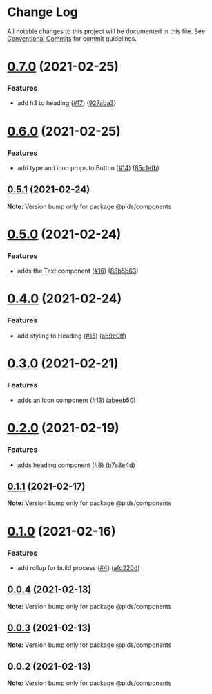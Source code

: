 # Change Log

All notable changes to this project will be documented in this file.
See [Conventional Commits](https://conventionalcommits.org) for commit guidelines.

# [0.7.0](https://github.com/eddysims/pids/compare/@pids/components@0.6.0...@pids/components@0.7.0) (2021-02-25)


### Features

* add h3 to heading ([#17](https://github.com/eddysims/pids/issues/17)) ([927aba3](https://github.com/eddysims/pids/commit/927aba3f6b5e56679e9095829b9c82bcdb1af1af))





# [0.6.0](https://github.com/eddysims/pids/compare/@pids/components@0.5.1...@pids/components@0.6.0) (2021-02-25)


### Features

* add type and icon props to Button ([#14](https://github.com/eddysims/pids/issues/14)) ([85c1efb](https://github.com/eddysims/pids/commit/85c1efbd5f43a65f108324ab7388afb1e8e3e678))





## [0.5.1](https://github.com/eddysims/pids/compare/@pids/components@0.5.0...@pids/components@0.5.1) (2021-02-24)

**Note:** Version bump only for package @pids/components





# [0.5.0](https://github.com/eddysims/pids/compare/@pids/components@0.4.0...@pids/components@0.5.0) (2021-02-24)


### Features

* adds the Text component ([#16](https://github.com/eddysims/pids/issues/16)) ([88b5b63](https://github.com/eddysims/pids/commit/88b5b63da8ad635613a57751bdb260ad5ef10baa))





# [0.4.0](https://github.com/eddysims/pids/compare/@pids/components@0.3.0...@pids/components@0.4.0) (2021-02-24)


### Features

* add styling to Heading ([#15](https://github.com/eddysims/pids/issues/15)) ([a69e0ff](https://github.com/eddysims/pids/commit/a69e0ff0cc41fed3c1d4a93e00222ea41c046e95))





# [0.3.0](https://github.com/eddysims/pids/compare/@pids/components@0.2.0...@pids/components@0.3.0) (2021-02-21)


### Features

* adds an Icon component ([#13](https://github.com/eddysims/pids/issues/13)) ([abeeb50](https://github.com/eddysims/pids/commit/abeeb50d049c3b17b3e791ec22bc5fa48575cb69))





# [0.2.0](https://github.com/eddysims/pids/compare/@pids/components@0.1.1...@pids/components@0.2.0) (2021-02-19)


### Features

* adds heading component ([#8](https://github.com/eddysims/pids/issues/8)) ([b7a8e4d](https://github.com/eddysims/pids/commit/b7a8e4d7688f9ce554f946c2f10618e14ae5b675))





## [0.1.1](https://github.com/eddysims/pids/compare/@pids/components@0.1.0...@pids/components@0.1.1) (2021-02-17)

**Note:** Version bump only for package @pids/components





# [0.1.0](https://github.com/eddysims/pids/compare/@pids/components@0.0.4...@pids/components@0.1.0) (2021-02-16)


### Features

* add rollup for build process ([#4](https://github.com/eddysims/pids/issues/4)) ([afd220d](https://github.com/eddysims/pids/commit/afd220db63583a3681f98506276c588c07f60639))





## [0.0.4](https://github.com/eddysims/pids/compare/@pids/components@0.0.3...@pids/components@0.0.4) (2021-02-13)

**Note:** Version bump only for package @pids/components





## [0.0.3](https://github.com/eddysims/pids/compare/@pids/components@0.0.2...@pids/components@0.0.3) (2021-02-13)

**Note:** Version bump only for package @pids/components





## 0.0.2 (2021-02-13)

**Note:** Version bump only for package @pids/components
